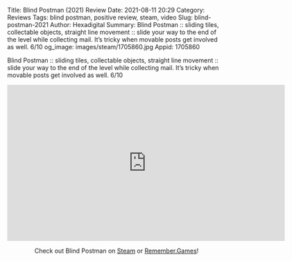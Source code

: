 Title: Blind Postman (2021) Review
Date: 2021-08-11 20:29
Category: Reviews
Tags: blind postman, positive review, steam, video
Slug: blind-postman-2021
Author: Hexadigital
Summary: Blind Postman :: sliding tiles, collectable objects, straight line movement :: slide your way to the end of the level while collecting mail. It’s tricky when movable posts get involved as well. 6/10
og_image: images/steam/1705860.jpg
Appid: 1705860

Blind Postman :: sliding tiles, collectable objects, straight line movement :: slide your way to the end of the level while collecting mail. It’s tricky when movable posts get involved as well. 6/10

<center><iframe src="https://www.youtube.com/embed/41GIsQBH6gg?feature=oembed" allow="accelerometer; autoplay; encrypted-media; gyroscope; picture-in-picture" width="640" height="360" frameborder="0"></iframe>

Check out Blind Postman on [Steam](https://store.steampowered.com/app/1705860/?curator_clanid=34633900) or [Remember.Games](https://remember.games/game/1183/)!</center>